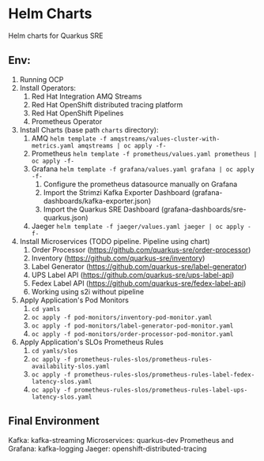 # Helm Charts

Helm charts for Quarkus SRE

## Env:

1. Running OCP
2. Install Operators: 
   1. Red Hat Integration AMQ Streams
   2. Red Hat OpenShift distributed tracing platform
   3. Red Hat OpenShift Pipelines
   4. Prometheus Operator
3. Install Charts (base path ```charts``` directory):
   1. AMQ ```helm template -f amqstreams/values-cluster-with-metrics.yaml amqstreams | oc apply -f-```
   2. Prometheus ```helm template -f prometheus/values.yaml prometheus | oc apply -f-```
   3. Grafana ```helm template -f grafana/values.yaml grafana | oc apply -f-```
      1. Configure the prometheus datasource manually on Grafana
      2. Import the Strimzi Kafka Exporter Dashboard (grafana-dashboards/kafka-exporter.json)
      3. Import the Quarkus SRE Dashboard (grafana-dashboards/sre-quarkus.json)
   4. Jaeger ```helm template -f jaeger/values.yaml jaeger | oc apply -f-```
4. Install Microservices (TODO pipeline. Pipeline using chart)
   1. Order Processor (https://github.com/quarkus-sre/order-processor)
   2. Inventory (https://github.com/quarkus-sre/inventory)
   3. Label Generator (https://github.com/quarkus-sre/label-generator)
   4. UPS Label API (https://github.com/quarkus-sre/ups-label-api)
   5. Fedex Label API (https://github.com/quarkus-sre/fedex-label-api)
   6. Working using s2i without pipeline
5. Apply Application's Pod Monitors
   1. ```cd yamls```
   2. ```oc apply -f pod-monitors/inventory-pod-monitor.yaml```
   3. ```oc apply -f pod-monitors/label-generator-pod-monitor.yaml```
   4. ```oc apply -f pod-monitors/order-processor-pod-monitor.yaml```
6. Apply Application's SLOs Prometheus Rules
   1. ```cd yamls/slos```
   2. ```oc apply -f prometheus-rules-slos/prometheus-rules-availability-slos.yaml```
   3. ```oc apply -f prometheus-rules-slos/prometheus-rules-label-fedex-latency-slos.yaml```
   4. ```oc apply -f prometheus-rules-slos/prometheus-rules-label-ups-latency-slos.yaml```

## Final Environment

Kafka: kafka-streaming
Microservices: quarkus-dev
Prometheus and Grafana: kafka-logging
Jaeger: openshift-distributed-tracing